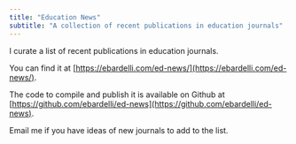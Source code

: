 ```yaml
---
title: "Education News"
subtitle: "A collection of recent publications in education journals"
---
```


I curate a list of recent publications in education journals.

You can find it at [https://ebardelli.com/ed-news/](https://ebardelli.com/ed-news/).

The code to compile and publish it is available on Github at [https://github.com/ebardelli/ed-news](https://github.com/ebardelli/ed-news).

Email me if you have ideas of new journals to add to the list.
